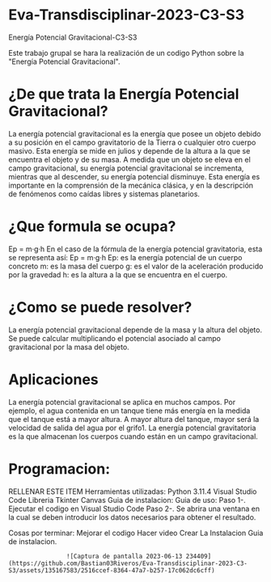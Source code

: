 # Eva-Transdisciplinar-2023-C3-S3

Energía Potencial Gravitacional-C3-S3

Este trabajo grupal se hara la realización de un codigo Python sobre la "Energía Potencial Gravitacional".

# ¿De que trata la Energía Potencial Gravitacional?

La energía potencial gravitacional es la energía que posee un objeto debido a su posición en el campo gravitatorio de la Tierra o cualquier otro cuerpo masivo. Esta energía se mide en julios y depende de la altura a la que se encuentra el objeto y de su masa. A medida que un objeto se eleva en el campo gravitacional, su energía potencial gravitacional se incrementa, mientras que al descender, su energía potencial disminuye. Esta energía es importante en la comprensión de la mecánica clásica, y en la descripción de fenómenos como caídas libres y sistemas planetarios.

# ¿Que formula se ocupa?
Ep = m·g·h En el caso de la fórmula de la energía potencial gravitatoria, esta se representa así: Ep = m·g·h Ep: es la energía potencial de un cuerpo concreto m: es la masa del cuerpo g: es el valor de la aceleración producido por la gravedad h: es la altura a la que se encuentra en el cuerpo.

# ¿Como se puede resolver?
La energía potencial gravitacional depende de la masa y la altura del objeto. Se puede calcular multiplicando el potencial asociado al campo gravitacional por la masa del objeto.

# Aplicaciones
La energía potencial gravitacional se aplica en muchos campos. Por ejemplo, el agua contenida en un tanque tiene más energía en la medida que el tanque está a mayor altura. A mayor altura del tanque, mayor será la velocidad de salida del agua por el grifo1. La energía potencial gravitatoria es la que almacenan los cuerpos cuando están en un campo gravitacional.

# Programacion: 

RELLENAR ESTE ITEM
Herramientas utilizadas: Python 3.11.4
                         Visual Studio Code
                         Libreria Tkinter
                         Canvas
Guia de instalacion: 
Guia de uso: Paso 1-. Ejecutar el codigo en Visual Studio Code
             Paso 2-. Se abrira una ventana en la cual se deben introducir los datos necesarios para obtener el resultado.
             
             
Cosas por terminar: Mejorar el codigo
                    Hacer video
                    Crear La Instalacion
                    Guia de instalacion.
                    
                    ![Captura de pantalla 2023-06-13 234409](https://github.com/Bastian03Riveros/Eva-Transdisciplinar-2023-C3-S3/assets/135167583/2516ccef-8364-47a7-b257-17c062dc6cff)
